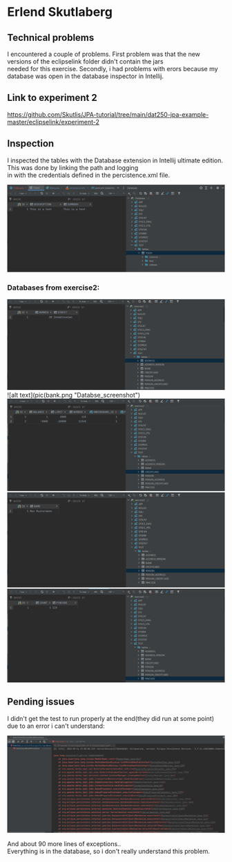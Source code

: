 # Erlend Skutlaberg

## Technical problems
I encountered a couple of problems. First problem was that the new versions of the eclipselink folder didn't contain the jars <br>
needed for this exercise. Secondly, i had problems with erors because my database was open in the database inspector in Intellij. <br>

## Link to experiment 2
https://github.com/Skutlis/JPA-tutorial/tree/main/dat250-jpa-example-master/eclipselink/experiment-2


## Inspection
I inspected the tables with the Database extension in Intellij ultimate edition. This was done by linking the path and logging <br>
in with the credentials defined in the percistence.xml file. <br>

![alt text](pic/database.png "Databse_screenshot")

### Databases from exercise2: <br>
![alt text](pic/address.png "Databse_screenshot")
![alt text](pic(bank.png "Databse_screenshot")
![alt text](pic/creditcard.png "Databse_screenshot")
![alt text](pic/person.png "Databse_screenshot")
![alt text](pic/pincode.png "Databse_screenshot")

## Pending issues
I didn't get the test to run properly at the end(they did run at some point) due to an error i can't understand:

![alt text](pic/errors.png "Databse_screenshot")

And about 90 more lines of exceptions.. <br>
Everything is in the database, so i don't really understand this problem.